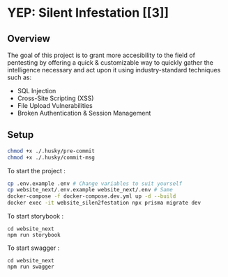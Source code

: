 # YEP: Silent Infestation [[**3**]]

## Overview

The goal of this project is to grant more accesibility to the field of pentesting by offering a quick & customizable way to quickly gather the intelligence necessary and act upon it using industry-standard techniques such as:

- SQL Injection
- Cross-Site Scripting (XSS)
- File Upload Vulnerabilities
- Broken Authentication & Session Management

## Setup

```bash
chmod +x ./.husky/pre-commit
chmod +x ./.husky/commit-msg
```

To start the project :

```bash
cp .env.example .env # Change variables to suit yourself
cp website_next/.env.example website_next/.env # Same
docker-compose -f docker-compose.dev.yml up -d --build
docker exec -it website_silen2festation npx prisma migrate dev
```

To start storybook :

```
cd website_next
npm run storybook
```

To start swagger :

```
cd website_next
npm run swagger
```
